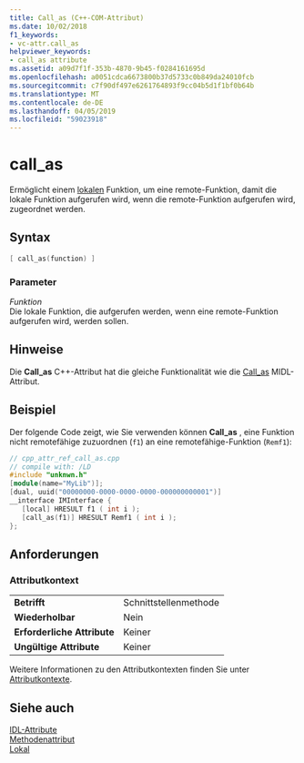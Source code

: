 ```yaml
---
title: Call_as (C++-COM-Attribut)
ms.date: 10/02/2018
f1_keywords:
- vc-attr.call_as
helpviewer_keywords:
- call_as attribute
ms.assetid: a09d7f1f-353b-4870-9b45-f0284161695d
ms.openlocfilehash: a0051cdca6673800b37d5733c0b849da24010fcb
ms.sourcegitcommit: c7f90df497e6261764893f9cc04b5d1f1bf0b64b
ms.translationtype: MT
ms.contentlocale: de-DE
ms.lasthandoff: 04/05/2019
ms.locfileid: "59023918"
---
```

# <a name="callas"></a>call_as

Ermöglicht einem [lokalen](local-cpp.md) Funktion, um eine remote-Funktion, damit die lokale Funktion aufgerufen wird, wenn die remote-Funktion aufgerufen wird, zugeordnet werden.

## <a name="syntax"></a>Syntax

```cpp
[ call_as(function) ]
```

### <a name="parameters"></a>Parameter

*Funktion*<br/>
Die lokale Funktion, die aufgerufen werden, wenn eine remote-Funktion aufgerufen wird, werden sollen.

## <a name="remarks"></a>Hinweise

Die **Call_as** C++-Attribut hat die gleiche Funktionalität wie die [Call_as](/windows/desktop/Midl/call-as) MIDL-Attribut.

## <a name="example"></a>Beispiel

Der folgende Code zeigt, wie Sie verwenden können **Call_as** , eine Funktion nicht remotefähige zuzuordnen (`f1`) an eine remotefähige-Funktion (`Remf1`):

```cpp
// cpp_attr_ref_call_as.cpp
// compile with: /LD
#include "unknwn.h"
[module(name="MyLib")];
[dual, uuid("00000000-0000-0000-0000-000000000001")]
__interface IMInterface {
   [local] HRESULT f1 ( int i );
   [call_as(f1)] HRESULT Remf1 ( int i );
};
```

## <a name="requirements"></a>Anforderungen

### <a name="attribute-context"></a>Attributkontext

|||
|-|-|
|**Betrifft**|Schnittstellenmethode|
|**Wiederholbar**|Nein|
|**Erforderliche Attribute**|Keiner|
|**Ungültige Attribute**|Keiner|

Weitere Informationen zu den Attributkontexten finden Sie unter [Attributkontexte](cpp-attributes-com-net.md#contexts).

## <a name="see-also"></a>Siehe auch

[IDL-Attribute](idl-attributes.md)<br/>
[Methodenattribut](method-attributes.md)<br/>
[Lokal](local-cpp.md)